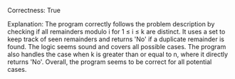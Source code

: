Correctness: True

Explanation: 
The program correctly follows the problem description by checking if all remainders modulo i for 1 ≤ i ≤ k are distinct. It uses a set to keep track of seen remainders and returns 'No' if a duplicate remainder is found. The logic seems sound and covers all possible cases. The program also handles the case when k is greater than or equal to n, where it directly returns 'No'. Overall, the program seems to be correct for all potential cases.